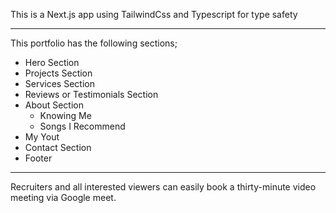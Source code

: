 This is a Next.js app using TailwindCss and Typescript for type safety

---
This portfolio has the following sections;

- Hero Section
- Projects Section
- Services Section
- Reviews or Testimonials Section
- About Section
   - Knowing Me
   - Songs I Recommend
- My Yout
- Contact Section
- Footer

---
Recruiters and all interested viewers can easily book a thirty-minute video meeting via Google meet.
